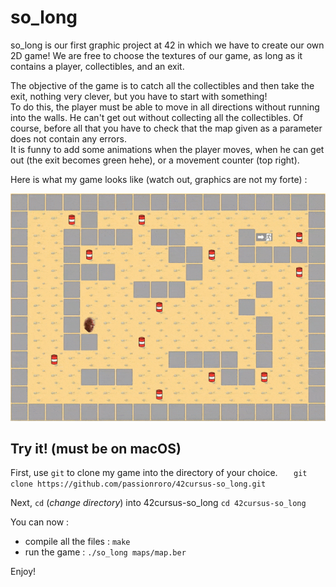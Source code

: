 # so_long
so_long is our first graphic project at 42 in which we have to create our own 2D game! We are free to choose the textures of our game, as long as it contains a player, collectibles, and an exit.

The objective of the game is to catch all the collectibles and then take the exit, nothing very clever, but you have to start with something!\
To do this, the player must be able to move in all directions without running into the walls. He can't get out without collecting all the collectibles. Of course, before all that you have to check that the map given as a parameter does not contain any errors.\
It is funny to add some animations when the player moves, when he can get out (the exit becomes green hehe), or a movement counter (top right).


Here is what my game looks like (watch out, graphics are not my forte) :
<p align="center">
  <img src="https://github.com/passionroro/42cursus-so_long/blob/master/includes/gif_so_long.gif" alt="so_long_gif"/>
</p>

## Try it! (must be on macOS)
First, use `git` to clone my game into the directory of your choice. 
`	git clone https://github.com/passionroro/42cursus-so_long.git`

Next, `cd` (_change directory_) into 42cursus-so_long
    `cd 42cursus-so_long`
  
You can now : 
 - compile all the files :
 `make`
 - run the game :
 `./so_long maps/map.ber`

Enjoy!

